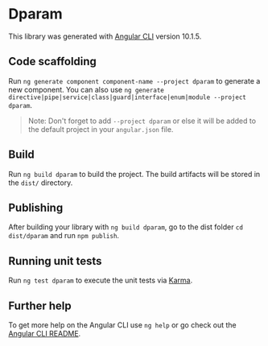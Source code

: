 # Dparam

This library was generated with [Angular CLI](https://github.com/angular/angular-cli) version 10.1.5.

## Code scaffolding

Run `ng generate component component-name --project dparam` to generate a new component. You can also use `ng generate directive|pipe|service|class|guard|interface|enum|module --project dparam`.
> Note: Don't forget to add `--project dparam` or else it will be added to the default project in your `angular.json` file. 

## Build

Run `ng build dparam` to build the project. The build artifacts will be stored in the `dist/` directory.

## Publishing

After building your library with `ng build dparam`, go to the dist folder `cd dist/dparam` and run `npm publish`.

## Running unit tests

Run `ng test dparam` to execute the unit tests via [Karma](https://karma-runner.github.io).

## Further help

To get more help on the Angular CLI use `ng help` or go check out the [Angular CLI README](https://github.com/angular/angular-cli/blob/master/README.md).
